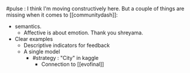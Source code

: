 #pulse : I think I'm moving constructively here. But a couple of things are missing when it comes to [[communitydash]]: 
+ semantics.
	+ Affective is about emotion. Thank you shreyama. 
+ Clear examples
	+ Descriptive indicators for feedback
	+ A single model
		+ #strategy : "City" in kaggle
			+ Connection to [[evofinal]] 

